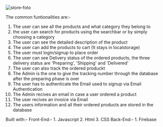 ![store-foto](https://github.com/Hozayfa-18/Online-Store-Best-Version/assets/80411230/11cfd3da-45c3-498d-8bed-19bd90cedf03)


The common funtionalities are:-
1. The user can see all the products and what category they belong to
2. the user can search for products using the searchbar or by simply choosing a category
3. The user can see the detailed description of the product
4. The user can add the products to cart (It stays in localstorage)
5. The user must login/signup to place order
6. The user can see Delivery status of the ordered products, the three delivery status are 'Preparing', 'Shipping' and 'Delivered'
7. The user can also track the ordered produckt
8. The Admin is the one to give the tracking number through the database after the preparing phase is over
9. The user has to authenticate the Email used to signup via Email Authentication
10. The Admin recives an email in case a user ordered a product
11. The user recives an invoice via Email
12. The users information and all their ordered products are stored in the database

Built with:-
  Front-End:-
    1. Javascript
    2. Html
    3. CSS
  Back-End:-
    1. Firebase
